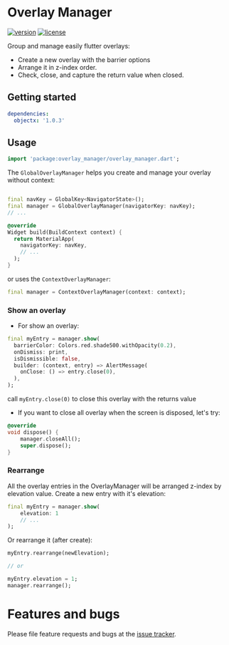 # Overlay Manager

[![version](https://img.shields.io/pub/v/overlay_manager)](https://pub.dev/packages/overlay_manager) [![license](https://img.shields.io/github/license/sonnts996/overlay_manager)](https://pub.dev/packages/overlay_manager/license)

Group and manage easily flutter overlays: 
- Create a new overlay with the barrier options
- Arrange it in z-index order.
- Check, close, and capture the return value when closed.

## Getting started

```yaml
dependencies:
  objectx: '1.0.3'
```

## Usage

```dart
import 'package:overlay_manager/overlay_manager.dart';
```

The ``GlobalOverlayManager`` helps you create and manage your overlay without context:

```dart

final navKey = GlobalKey<NavigatorState>();
final manager = GlobalOverlayManager(navigatorKey: navKey);
// ...

@override
Widget build(BuildContext context) {
  return MaterialApp(
    navigatorKey: navKey,
    // ...
  );
}
```

or uses the ``ContextOverlayManager``:

```dart
final manager = ContextOverlayManager(context: context);
```

### Show an overlay

- For show an overlay:

```dart
final myEntry = manager.show(
  barrierColor: Colors.red.shade500.withOpacity(0.2),
  onDismiss: print,
  isDismissible: false,
  builder: (context, entry) => AlertMessage(
    onClose: () => entry.close(0),
  ),
);
```

call ``` myEntry.close(0) ``` to close this overlay with the returns value

- If you want to close all overlay when the screen is disposed, let's try:

```dart
@override
void dispose() {
    manager.closeAll();
    super.dispose();
}
```

### Rearrange

All the overlay entries in the OverlayManager will be arranged z-index by elevation value.
Create a new entry with it's elevation:

```dart
final myEntry = manager.show(
    elevation: 1
    // ...
);
```

Or rearrange it (after create):

```dart
myEntry.rearrange(newElevation);

// or

myEntry.elevation = 1;
manager.rearrange();

```


# Features and bugs

Please file feature requests and bugs at the [issue tracker](https://github.com/sonnts996/overlay_manager/issues).